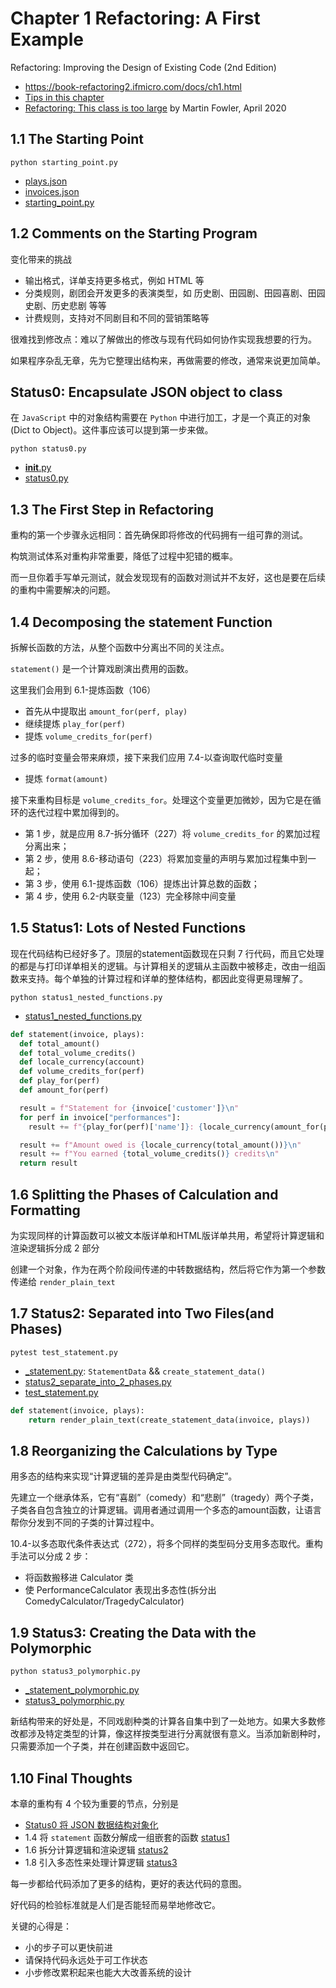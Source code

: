 # Chapter 1 Refactoring: A First Example

Refactoring: Improving the Design of Existing Code (2nd Edition)

- <https://book-refactoring2.ifmicro.com/docs/ch1.html>
- [Tips in this chapter](https://medium.com/@emaleavil/refactoring-a-first-example-32a2709c82b8)
- [Refactoring: This class is too large](https://martinfowler.com/articles/class-too-large.html) by Martin Fowler, April 2020

## 1.1 The Starting Point

`python starting_point.py`

- [plays.json](./data/plays.json)
- [invoices.json](./data/invoices.json)
- [starting_point.py](./starting_point.py)

## 1.2 Comments on the Starting Program

变化带来的挑战

- 输出格式，详单支持更多格式，例如 HTML 等
- 分类规则，剧团会开发更多的表演类型，如 历史剧、田园剧、田园喜剧、田园史剧、历史悲剧 等等
- 计费规则，支持对不同剧目和不同的营销策略等

很难找到修改点：难以了解做出的修改与现有代码如何协作实现我想要的行为。

如果程序杂乱无章，先为它整理出结构来，再做需要的修改，通常来说更加简单。

## Status0: Encapsulate JSON object to class

在 `JavaScript` 中的对象结构需要在 `Python` 中进行加工，才是一个真正的对象(Dict to Object)。这件事应该可以提到第一步来做。

`python status0.py`

- [__init__.py](./__init__.py)
- [status0.py](./status0.py)

## 1.3 The First Step in Refactoring

重构的第一个步骤永远相同：首先确保即将修改的代码拥有一组可靠的测试。

构筑测试体系对重构非常重要，降低了过程中犯错的概率。

而一旦你着手写单元测试，就会发现现有的函数对测试并不友好，这也是要在后续的重构中需要解决的问题。

## 1.4 Decomposing the statement Function

拆解长函数的方法，从整个函数中分离出不同的关注点。

`statement()` 是一个计算戏剧演出费用的函数。

这里我们会用到 6.1-提炼函数（106）

- 首先从中提取出 `amount_for(perf, play)`
- 继续提炼 `play_for(perf)`
- 提炼 `volume_credits_for(perf)`

过多的临时变量会带来麻烦，接下来我们应用 7.4-以查询取代临时变量

- 提炼 `format(amount)`

接下来重构目标是 `volume_credits_for`。处理这个变量更加微妙，因为它是在循环的迭代过程中累加得到的。

- 第 1 步，就是应用 8.7-拆分循环（227）将 `volume_credits_for` 的累加过程分离出来；
- 第 2 步，使用 8.6-移动语句（223）将累加变量的声明与累加过程集中到一起；
- 第 3 步，使用 6.1-提炼函数（106）提炼出计算总数的函数；
- 第 4 步，使用 6.2-内联变量（123）完全移除中间变量

## 1.5 Status1: Lots of Nested Functions

现在代码结构已经好多了。顶层的statement函数现在只剩 7 行代码，而且它处理的都是与打印详单相关的逻辑。与计算相关的逻辑从主函数中被移走，改由一组函数来支持。每个单独的计算过程和详单的整体结构，都因此变得更易理解了。

`python status1_nested_functions.py`

- [status1_nested_functions.py](./status1_nested_functions.py)

```python
def statement(invoice, plays):
  def total_amount()
  def total_volume_credits()
  def locale_currency(account)
  def volume_credits_for(perf)
  def play_for(perf)
  def amount_for(perf)

  result = f"Statement for {invoice['customer']}\n"
  for perf in invoice["performances"]:
    result += f"{play_for(perf)['name']}: {locale_currency(amount_for(perf))} ({perf['audience']} seats)\n"

  result += f"Amount owed is {locale_currency(total_amount())}\n"
  result += f"You earned {total_volume_credits()} credits\n"
  return result
```

## 1.6 Splitting the Phases of Calculation and Formatting

为实现同样的计算函数可以被文本版详单和HTML版详单共用，希望将计算逻辑和渲染逻辑拆分成 2 部分

创建一个对象，作为在两个阶段间传递的中转数据结构，然后将它作为第一个参数传递给 `render_plain_text`

## 1.7 Status2: Separated into Two Files(and Phases)

`pytest test_statement.py`

- [_statement.py](./_statement.py): `StatementData` && `create_statement_data()`
- [status2_separate_into_2_phases.py](./status2_separate_into_2_phases.py)
- [test_statement.py](./test_statement.py)

```python
def statement(invoice, plays):
    return render_plain_text(create_statement_data(invoice, plays))
```

## 1.8 Reorganizing the Calculations by Type

用多态的结构来实现“计算逻辑的差异是由类型代码确定”。

先建立一个继承体系，它有“喜剧”（comedy）和“悲剧”（tragedy）两个子类，子类各自包含独立的计算逻辑。调用者通过调用一个多态的amount函数，让语言帮你分发到不同的子类的计算过程中。

10.4-以多态取代条件表达式（272），将多个同样的类型码分支用多态取代。重构手法可以分成 2 步：

- 将函数搬移进 Calculator 类
- 使 PerformanceCalculator 表现出多态性(拆分出 ComedyCalculator/TragedyCalculator)

## 1.9 Status3: Creating the Data with the Polymorphic

`python status3_polymorphic.py`

- [_statement_polymorphic.py](./_statement_polymorphic.py)
- [status3_polymorphic.py](./status3_polymorphic.py)

新结构带来的好处是，不同戏剧种类的计算各自集中到了一处地方。如果大多数修改都涉及特定类型的计算，像这样按类型进行分离就很有意义。当添加新剧种时，只需要添加一个子类，并在创建函数中返回它。

## 1.10 Final Thoughts

本章的重构有 4 个较为重要的节点，分别是

- [Status0 将 JSON 数据结构对象化](./status0.py)
- 1.4 将 `statement` 函数分解成一组嵌套的函数 [status1](status1_nested_functions.py)
- 1.6 拆分计算逻辑和渲染逻辑 [status2](status2_separate_into_2_phases.py)
- 1.8 引入多态性来处理计算逻辑 [status3](./status3_polymorphic.py)

每一步都给代码添加了更多的结构，更好的表达代码的意图。

好代码的检验标准就是人们是否能轻而易举地修改它。

关键的心得是：

- 小的步子可以更快前进
- 请保持代码永远处于可工作状态
- 小步修改累积起来也能大大改善系统的设计
